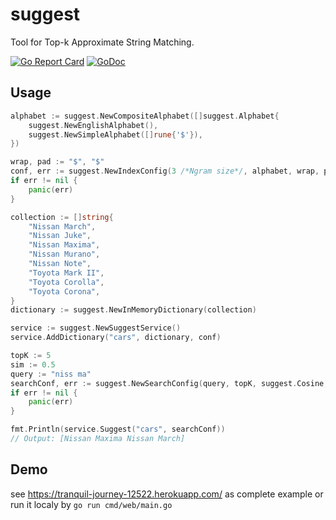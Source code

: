 # suggest

Tool for Top-k Approximate String Matching.

[![Go Report Card](https://goreportcard.com/badge/github.com/alldroll/suggest)](https://goreportcard.com/report/github.com/alldroll/suggest)
[![GoDoc](https://godoc.org/github.com/Lazin/go-ngram?status.png)](https://godoc.org/github.com/alldroll/suggest)

## Usage

```go
alphabet := suggest.NewCompositeAlphabet([]suggest.Alphabet{
    suggest.NewEnglishAlphabet(),
    suggest.NewSimpleAlphabet([]rune{'$'}),
})

wrap, pad := "$", "$"
conf, err := suggest.NewIndexConfig(3 /*Ngram size*/, alphabet, wrap, pad)
if err != nil {
    panic(err)
}

collection := []string{
    "Nissan March",
    "Nissan Juke",
    "Nissan Maxima",
    "Nissan Murano",
    "Nissan Note",
    "Toyota Mark II",
    "Toyota Corolla",
    "Toyota Corona",
}
dictionary := suggest.NewInMemoryDictionary(collection)

service := suggest.NewSuggestService()
service.AddDictionary("cars", dictionary, conf)

topK := 5
sim := 0.5
query := "niss ma"
searchConf, err := suggest.NewSearchConfig(query, topK, suggest.Cosine, sim)
if err != nil {
    panic(err)
}

fmt.Println(service.Suggest("cars", searchConf))
// Output: [Nissan Maxima Nissan March]
```

## Demo
see https://tranquil-journey-12522.herokuapp.com/ as complete example
or run it localy by `go run cmd/web/main.go`
